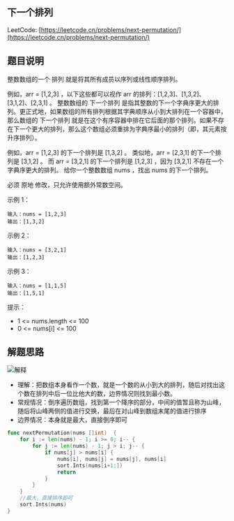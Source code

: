 ## 下一个排列

LeetCode: [https://leetcode.cn/problems/next-permutation/](https://leetcode.cn/problems/next-permutation/)

## 题目说明

整数数组的一个 排列 就是将其所有成员以序列或线性顺序排列。

例如，arr = [1,2,3] ，以下这些都可以视作 arr 的排列：[1,2,3]、[1,3,2]、[3,1,2]、[2,3,1] 。
整数数组的 下一个排列 是指其整数的下一个字典序更大的排列。更正式地，如果数组的所有排列根据其字典顺序从小到大排列在一个容器中，那么数组的 下一个排列 就是在这个有序容器中排在它后面的那个排列。如果不存在下一个更大的排列，那么这个数组必须重排为字典序最小的排列（即，其元素按升序排列）。

例如，arr = [1,2,3] 的下一个排列是 [1,3,2] 。
类似地，arr = [2,3,1] 的下一个排列是 [3,1,2] 。
而 arr = [3,2,1] 的下一个排列是 [1,2,3] ，因为 [3,2,1] 不存在一个字典序更大的排列。
给你一个整数数组 nums ，找出 nums 的下一个排列。

必须 原地 修改，只允许使用额外常数空间。

示例 1：
```text
输入：nums = [1,2,3]
输出：[1,3,2]
```
示例 2：
```text
输入：nums = [3,2,1]
输出：[1,2,3]
```
示例 3：
```text
输入：nums = [1,1,5]
输出：[1,5,1]
```
提示：
- 1 <= nums.length <= 100
- 0 <= nums[i] <= 100

## 解题思路

![解释](https://code-thinking.cdn.bcebos.com/pics/31.%E4%B8%8B%E4%B8%80%E4%B8%AA%E6%8E%92%E5%88%97.png)

- 理解：把数组本身看作一个数，就是一个数的从小到大的排列，随后对找出这个数在排列中后一位比他大的数，边界情况则找到最小数。
- 常规情况：倒序遍历数组，找到第一个降序的部分，中间的值暂且称为山峰，随后将山峰两侧的值进行交换，最后在对山峰到数组末尾的值进行排序
- 边界情况：本身就是最大，直接倒序即可

```go
func nextPermutation(nums []int)  {
    for i := len(nums) - 1; i >= 0; i-- {
		for j := len(nums) - 1; j > i; j-- {
			if nums[j] > nums[i] {
				nums[i], nums[j] = nums[j], nums[i]
				sort.Ints(nums[i+1:])
				return
			}
		}
	}
	//最大，直接排序即可
	sort.Ints(nums)
}
```
